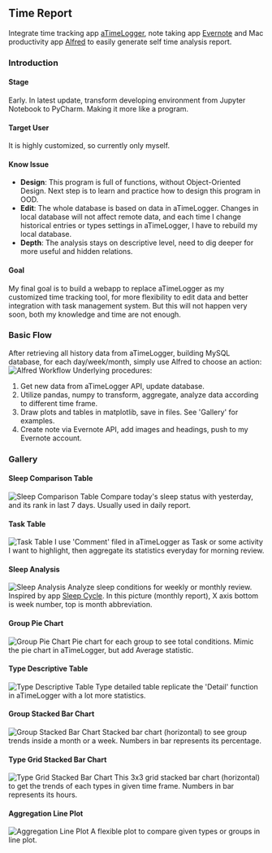 ## Time Report
Integrate time tracking app [aTimeLogger](http://www.atimelogger.com), note taking app [Evernote](https://evernote.com) and Mac productivity app [Alfred](https://www.alfredapp.com) to easily generate self time analysis report.

### Introduction
#### Stage
Early. In latest update, transform developing environment from Jupyter Notebook to PyCharm. Making it more like a program.

#### Target User
It is highly customized, so currently only myself.

#### Know Issue
* __Design__: This program is full of functions, without Object-Oriented Design. Next step is to learn and practice how to design this program in OOD.
* __Edit__: The whole database is based on data in aTimeLogger. Changes in local database will not affect remote data, and each time I change historical entries or types settings in aTimeLogger, I have to rebuild my local database.
* __Depth__: The analysis stays on descriptive level, need to dig deeper for more useful and hidden relations.

#### Goal
My final goal is to build a webapp to replace aTimeLogger as my customized time tracking tool, for more flexibility to edit data and better integration with task management system. But this will not happen very soon, both my knowledge and time are not enough.

### Basic Flow
After retrieving all history data from aTimeLogger, building MySQL database, for each day/week/month, simply use Alfred to choose an action:
![Alfred Workflow](https://raw.githubusercontent.com/YujiShen/TimeReport/master/images/workflow.png)
Underlying procedures:

1. Get new data from aTimeLogger API, update database.
2. Utilize pandas, numpy to transform, aggregate, analyze data according to different time frame.
3. Draw plots and tables in matplotlib, save in files. See 'Gallery' for examples.
4. Create note via Evernote API, add images and headings, push to my Evernote account.

### Gallery
#### Sleep Comparison Table
![Sleep Comparison Table](https://raw.githubusercontent.com/YujiShen/TimeReport/master/images/sleep_table.png)
Compare today's sleep status with yesterday, and its rank in last 7 days. Usually used in daily report.

#### Task Table
![Task Table](https://raw.githubusercontent.com/YujiShen/TimeReport/master/images/task_table.png)
I use 'Comment' filed in aTimeLogger as Task or some activity I want to highlight, then aggregate its statistics everyday for morning review.

#### Sleep Analysis
![Sleep Analysis](https://raw.githubusercontent.com/YujiShen/TimeReport/master/images/sleep_plot.png)
Analyze sleep conditions for weekly or monthly review. Inspired by app [Sleep Cycle](http://www.sleepcycle.com/start.html). In this picture (monthly report), X axis bottom is week number, top is month abbreviation.

#### Group Pie Chart
![Group Pie Chart](https://raw.githubusercontent.com/YujiShen/TimeReport/master/images/group_pie.png)
Pie chart for each group to see total conditions. Mimic the pie chart in aTimeLogger, but add Average statistic.

#### Type Descriptive Table
![Type Descriptive Table](https://raw.githubusercontent.com/YujiShen/TimeReport/master/images/type_table.png)
Type detailed table replicate the 'Detail' function in aTimeLogger with a lot more statistics.

#### Group Stacked Bar Chart
![Group Stacked Bar Chart](https://raw.githubusercontent.com/YujiShen/TimeReport/master/images/group_bar.png)
Stacked bar chart (horizontal) to see group trends inside a month or a week. Numbers in bar represents its percentage.

#### Type Grid Stacked Bar Chart
![Type Grid Stacked Bar Chart](https://raw.githubusercontent.com/YujiShen/TimeReport/master/images/type_bar_grid.png)
This 3x3 grid stacked bar chart (horizontal) to get the trends of each types in given time frame. Numbers in bar represents its hours.

#### Aggregation Line Plot
![Aggregation Line Plot](https://raw.githubusercontent.com/YujiShen/TimeReport/master/images/type_line.png)
A flexible plot to compare given types or groups in line plot.
